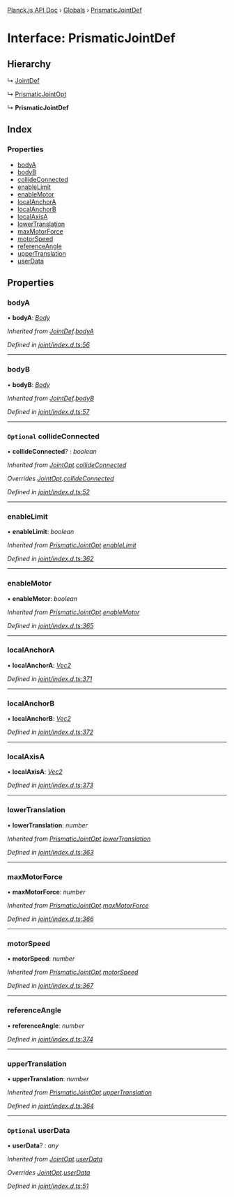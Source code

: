 [Planck.js API Doc](../README.md) › [Globals](../globals.md) › [PrismaticJointDef](prismaticjointdef.md)

# Interface: PrismaticJointDef

## Hierarchy

  ↳ [JointDef](jointdef.md)

  ↳ [PrismaticJointOpt](prismaticjointopt.md)

  ↳ **PrismaticJointDef**

## Index

### Properties

* [bodyA](prismaticjointdef.md#bodya)
* [bodyB](prismaticjointdef.md#bodyb)
* [collideConnected](prismaticjointdef.md#optional-collideconnected)
* [enableLimit](prismaticjointdef.md#enablelimit)
* [enableMotor](prismaticjointdef.md#enablemotor)
* [localAnchorA](prismaticjointdef.md#localanchora)
* [localAnchorB](prismaticjointdef.md#localanchorb)
* [localAxisA](prismaticjointdef.md#localaxisa)
* [lowerTranslation](prismaticjointdef.md#lowertranslation)
* [maxMotorForce](prismaticjointdef.md#maxmotorforce)
* [motorSpeed](prismaticjointdef.md#motorspeed)
* [referenceAngle](prismaticjointdef.md#referenceangle)
* [upperTranslation](prismaticjointdef.md#uppertranslation)
* [userData](prismaticjointdef.md#optional-userdata)

## Properties

###  bodyA

• **bodyA**: *[Body](../classes/body.md)*

*Inherited from [JointDef](jointdef.md).[bodyA](jointdef.md#bodya)*

*Defined in [joint/index.d.ts:56](https://github.com/shakiba/planck.js/blob/b7f66f1/lib/joint/index.d.ts#L56)*

___

###  bodyB

• **bodyB**: *[Body](../classes/body.md)*

*Inherited from [JointDef](jointdef.md).[bodyB](jointdef.md#bodyb)*

*Defined in [joint/index.d.ts:57](https://github.com/shakiba/planck.js/blob/b7f66f1/lib/joint/index.d.ts#L57)*

___

### `Optional` collideConnected

• **collideConnected**? : *boolean*

*Inherited from [JointOpt](jointopt.md).[collideConnected](jointopt.md#optional-collideconnected)*

*Overrides [JointOpt](jointopt.md).[collideConnected](jointopt.md#optional-collideconnected)*

*Defined in [joint/index.d.ts:52](https://github.com/shakiba/planck.js/blob/b7f66f1/lib/joint/index.d.ts#L52)*

___

###  enableLimit

• **enableLimit**: *boolean*

*Inherited from [PrismaticJointOpt](prismaticjointopt.md).[enableLimit](prismaticjointopt.md#enablelimit)*

*Defined in [joint/index.d.ts:362](https://github.com/shakiba/planck.js/blob/b7f66f1/lib/joint/index.d.ts#L362)*

___

###  enableMotor

• **enableMotor**: *boolean*

*Inherited from [PrismaticJointOpt](prismaticjointopt.md).[enableMotor](prismaticjointopt.md#enablemotor)*

*Defined in [joint/index.d.ts:365](https://github.com/shakiba/planck.js/blob/b7f66f1/lib/joint/index.d.ts#L365)*

___

###  localAnchorA

• **localAnchorA**: *[Vec2](../classes/vec2.md)*

*Defined in [joint/index.d.ts:371](https://github.com/shakiba/planck.js/blob/b7f66f1/lib/joint/index.d.ts#L371)*

___

###  localAnchorB

• **localAnchorB**: *[Vec2](../classes/vec2.md)*

*Defined in [joint/index.d.ts:372](https://github.com/shakiba/planck.js/blob/b7f66f1/lib/joint/index.d.ts#L372)*

___

###  localAxisA

• **localAxisA**: *[Vec2](../classes/vec2.md)*

*Defined in [joint/index.d.ts:373](https://github.com/shakiba/planck.js/blob/b7f66f1/lib/joint/index.d.ts#L373)*

___

###  lowerTranslation

• **lowerTranslation**: *number*

*Inherited from [PrismaticJointOpt](prismaticjointopt.md).[lowerTranslation](prismaticjointopt.md#lowertranslation)*

*Defined in [joint/index.d.ts:363](https://github.com/shakiba/planck.js/blob/b7f66f1/lib/joint/index.d.ts#L363)*

___

###  maxMotorForce

• **maxMotorForce**: *number*

*Inherited from [PrismaticJointOpt](prismaticjointopt.md).[maxMotorForce](prismaticjointopt.md#maxmotorforce)*

*Defined in [joint/index.d.ts:366](https://github.com/shakiba/planck.js/blob/b7f66f1/lib/joint/index.d.ts#L366)*

___

###  motorSpeed

• **motorSpeed**: *number*

*Inherited from [PrismaticJointOpt](prismaticjointopt.md).[motorSpeed](prismaticjointopt.md#motorspeed)*

*Defined in [joint/index.d.ts:367](https://github.com/shakiba/planck.js/blob/b7f66f1/lib/joint/index.d.ts#L367)*

___

###  referenceAngle

• **referenceAngle**: *number*

*Defined in [joint/index.d.ts:374](https://github.com/shakiba/planck.js/blob/b7f66f1/lib/joint/index.d.ts#L374)*

___

###  upperTranslation

• **upperTranslation**: *number*

*Inherited from [PrismaticJointOpt](prismaticjointopt.md).[upperTranslation](prismaticjointopt.md#uppertranslation)*

*Defined in [joint/index.d.ts:364](https://github.com/shakiba/planck.js/blob/b7f66f1/lib/joint/index.d.ts#L364)*

___

### `Optional` userData

• **userData**? : *any*

*Inherited from [JointOpt](jointopt.md).[userData](jointopt.md#optional-userdata)*

*Overrides [JointOpt](jointopt.md).[userData](jointopt.md#optional-userdata)*

*Defined in [joint/index.d.ts:51](https://github.com/shakiba/planck.js/blob/b7f66f1/lib/joint/index.d.ts#L51)*

